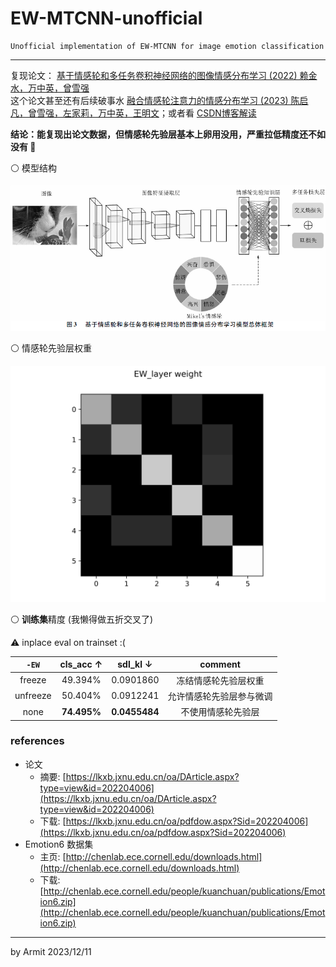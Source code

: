 # EW-MTCNN-unofficial

    Unofficial implementation of EW-MTCNN for image emotion classification

----

复现论文： [基于情感轮和多任务卷积神经网络的图像情感分布学习 (2022) 赖金水，万中英，曾雪强](https://lkxb.jxnu.edu.cn/oa/DArticle.aspx?type=view&id=202204006)  
这个论文甚至还有后续破事水 [融合情感轮注意力的情感分布学习 (2023) 陈启凡，曾雪强，左家莉，万中英，王明文](http://cea.ceaj.org/CN/10.3778/j.issn.1002-8331.2108-0356)；或者看 [CSDN博客解读](https://blog.csdn.net/PLANTTHESON/article/details/132912287)  


**结论：能复现出论文数据，但情感轮先验层基本上卵用没用，严重拉低精度还不如没有 🤬**  

⚪ 模型结构

![EM-MTCNN](img/EW-MTCNN.png)

⚪ 情感轮先验层权重

![EW_layer](img/EW_layer.png)

⚪ **训练集**精度 (我懒得做五折交叉了)

⚠ inplace eval on trainset :(

| `-EW` | cls_acc ↑ | sdl_kl ↓ | comment |
| :-: | :-: | :-: | :-: |
| freeze   | 49.394% | 0.0901860 | 冻结情感轮先验层权重 |
| unfreeze | 50.404% | 0.0912241 | 允许情感轮先验层参与微调 |
| none     | **74.495%** | **0.0455484** | 不使用情感轮先验层 |


### references

- 论文
  - 摘要: [https://lkxb.jxnu.edu.cn/oa/DArticle.aspx?type=view&id=202204006](https://lkxb.jxnu.edu.cn/oa/DArticle.aspx?type=view&id=202204006)
  - 下载: [https://lkxb.jxnu.edu.cn/oa/pdfdow.aspx?Sid=202204006](https://lkxb.jxnu.edu.cn/oa/pdfdow.aspx?Sid=202204006)
- Emotion6 数据集 
  - 主页: [http://chenlab.ece.cornell.edu/downloads.html](http://chenlab.ece.cornell.edu/downloads.html)
  - 下载: [http://chenlab.ece.cornell.edu/people/kuanchuan/publications/Emotion6.zip](http://chenlab.ece.cornell.edu/people/kuanchuan/publications/Emotion6.zip)

----
by Armit
2023/12/11 
